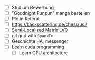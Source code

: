 - [ ] Studium Bewerbung
- [ ] "Goodnight Punpun" manga bestellen
- [ ] Plotin Referat
- [ ] https://backscattering.de/chess/uci/
- [ ] [Semi-Localized Matrix LVQ](http://home.nerbonne.org/Thesis/G2MLVQ.2012-02-29.lowres.pdf) 
- [ ] git gud with `Span<T>`
- [ ] Geschichte HA, messenger
- [ ] Learn cuda programming
	- [ ] Learn GPU architecture 

